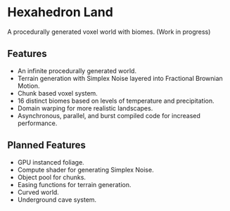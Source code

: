# Hexahedron Land
A procedurally generated voxel world with biomes. (Work in progress)

## Features
- An infinite procedurally generated world.
- Terrain generation with Simplex Noise layered into Fractional Brownian Motion.
- Chunk based voxel system.
- 16 distinct biomes based on levels of temperature and precipitation.
- Domain warping for more realistic landscapes.
- Asynchronous, parallel, and burst compiled code for increased performance.

## Planned Features
- GPU instanced foliage.
- Compute shader for generating Simplex Noise.
- Object pool for chunks.
- Easing functions for terrain generation.
- Curved world.
- Underground cave system.
